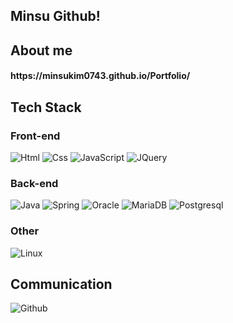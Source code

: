 #### 
<h2>Minsu Github!</h2>

## About me 
<h4>https://minsukim0743.github.io/Portfolio/</h4>  

## Tech Stack 
### Front-end
<div display="flex">
 <img alt="Html" src ="https://img.shields.io/badge/HTML5-E34F26.svg?&style=for-the-badge&logo=HTML5&logoColor=white"/> 
 <img alt="Css" src ="https://img.shields.io/badge/CSS3-1572B6.svg?&style=for-the-badge&logo=CSS3&logoColor=white"/> 
 <img alt="JavaScript" src ="https://img.shields.io/badge/JavaScript-F7DF1E.svg?&style=for-the-badge&logo=JavaScript&logoColor=black"/>
 <img alt="JQuery" src ="https://img.shields.io/badge/JQuery-0769AD.svg?&style=for-the-badge&logo=JQuery&logoColor=black"/>
</div>

### Back-end
<div display="flex">
 <img alt="Java" src ="https://img.shields.io/badge/Java-34567C.svg?&style=for-the-badge&logo=Java&logoColor=white"/> 
 <img alt="Spring" src ="https://img.shields.io/badge/Spring-6DB33F.svg?&style=for-the-badge&logo=Spring&logoColor=white"/>
 <img alt="Oracle" src ="https://img.shields.io/badge/Oracle-F80000.svg?&style=for-the-badge&logo=Oracle&logoColor=white"/>
 <img alt="MariaDB" src ="https://img.shields.io/badge/MariaDB-003545.svg?&style=for-the-badge&logo=MariaDB&logoColor=white"/>
 <img alt="Postgresql" src ="https://img.shields.io/badge/Postgresql-4169E1.svg?&style=for-the-badge&logo=Postgresql&logoColor=white"/>
</div>

### Other
<div display="flex">
 <img alt="Linux" src ="https://img.shields.io/badge/Linux-FCC624.svg?&style=for-the-badge&logo=Linux&logoColor=white"/>
</div>

## Communication
<div display="flex">
 <img alt="Github" src ="https://img.shields.io/badge/Github-181717.svg?&style=for-the-badge&logo=Github&logoColor=white"/>
</div>

 
